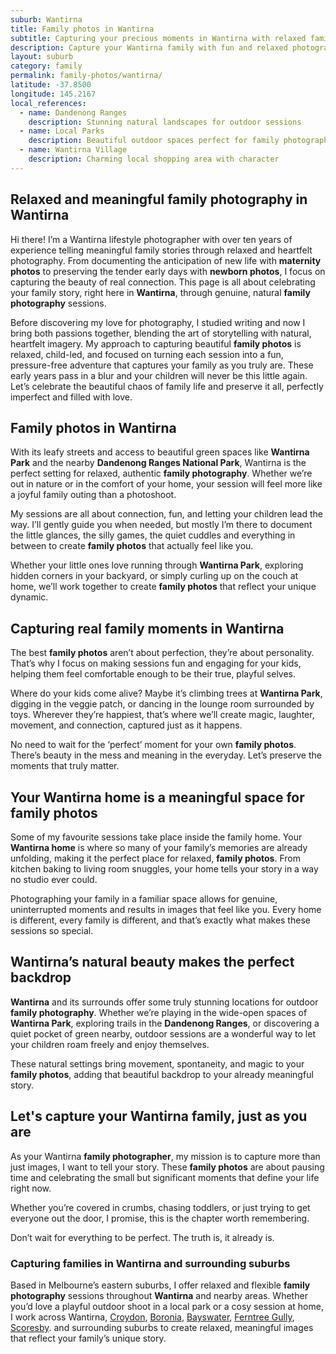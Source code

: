```yaml
---
suburb: Wantirna
title: Family photos in Wantirna
subtitle: Capturing your precious moments in Wantirna with relaxed family photos
description: Capture your Wantirna family with fun and relaxed photography. Family sessions are available in your home or at scenic Melbourne locations.
layout: suburb
category: family
permalink: family-photos/wantirna/
latitude: -37.8500
longitude: 145.2167
local_references:
  - name: Dandenong Ranges
    description: Stunning natural landscapes for outdoor sessions
  - name: Local Parks
    description: Beautiful outdoor spaces perfect for family photography
  - name: Wantirna Village
    description: Charming local shopping area with character
---
```


## Relaxed and meaningful family photography in Wantirna

Hi there! I’m a Wantirna lifestyle photographer with over ten years of experience telling meaningful family stories through relaxed and heartfelt photography. From documenting the anticipation of new life with **maternity photos** to preserving the tender early days with **newborn photos**, I focus on capturing the beauty of real connection. This page is all about celebrating your family story, right here in **Wantirna**, through genuine, natural **family photography** sessions.

Before discovering my love for photography, I studied writing and now I bring both passions together, blending the art of storytelling with natural, heartfelt imagery. My approach to capturing beautiful **family photos** is relaxed, child-led, and focused on turning each session into a fun, pressure-free adventure that captures your family as you truly are. These early years pass in a blur and your children will never be this little again. Let’s celebrate the beautiful chaos of family life and preserve it all, perfectly imperfect and filled with love.

## Family photos in Wantirna

With its leafy streets and access to beautiful green spaces like **Wantirna Park** and the nearby **Dandenong Ranges National Park**, Wantirna is the perfect setting for relaxed, authentic **family photography**. Whether we’re out in nature or in the comfort of your home, your session will feel more like a joyful family outing than a photoshoot.

My sessions are all about connection, fun, and letting your children lead the way. I’ll gently guide you when needed, but mostly I’m there to document the little glances, the silly games, the quiet cuddles and everything in between to create **family photos** that actually feel like you.

Whether your little ones love running through **Wantirna Park**, exploring hidden corners in your backyard, or simply curling up on the couch at home, we’ll work together to create **family photos** that reflect your unique dynamic.

## Capturing real family moments in Wantirna

The best **family photos** aren’t about perfection, they’re about personality. That’s why I focus on making sessions fun and engaging for your kids, helping them feel comfortable enough to be their true, playful selves.

Where do your kids come alive? Maybe it’s climbing trees at **Wantirna Park**, digging in the veggie patch, or dancing in the lounge room surrounded by toys. Wherever they’re happiest, that’s where we’ll create magic, laughter, movement, and connection, captured just as it happens.

No need to wait for the ‘perfect’ moment for your own **family photos**. There’s beauty in the mess and meaning in the everyday. Let’s preserve the moments that truly matter.

## Your Wantirna home is a meaningful space for family photos

Some of my favourite sessions take place inside the family home. Your **Wantirna home** is where so many of your family’s memories are already unfolding, making it the perfect place for relaxed, **family photos**. From kitchen baking to living room snuggles, your home tells your story in a way no studio ever could.

Photographing your family in a familiar space allows for genuine, uninterrupted moments and results in images that feel like you. Every home is different, every family is different, and that’s exactly what makes these sessions so special.

## Wantirna’s natural beauty makes the perfect backdrop

**Wantirna** and its surrounds offer some truly stunning locations for outdoor **family photography**. Whether we’re playing in the wide-open spaces of **Wantirna Park**, exploring trails in the **Dandenong Ranges**, or discovering a quiet pocket of green nearby, outdoor sessions are a wonderful way to let your children roam freely and enjoy themselves.

These natural settings bring movement, spontaneity, and magic to your **family photos**, adding that beautiful backdrop to your already meaningful story.

## Let's capture your Wantirna family, just as you are

As your Wantirna **family photographer**, my mission is to capture more than just images, I want to tell your story. These **family photos** are about pausing time and celebrating the small but significant moments that define your life right now.

Whether you’re covered in crumbs, chasing toddlers, or just trying to get everyone out the door, I promise, this is the chapter worth remembering.

Don’t wait for everything to be perfect. The truth is, it already is.

### Capturing families in Wantirna and surrounding suburbs

Based in Melbourne’s eastern suburbs, I offer relaxed and flexible **family photography** sessions throughout **Wantirna** and nearby areas. Whether you’d love a playful outdoor shoot in a local park or a cosy session at home, I work across Wantirna, [Croydon](/family-photos/croydon/), [Boronia](/family-photos/boronia/), [Bayswater](/family-photos/bayswater/), [Ferntree Gully](/family-photos/ferntree-gully/), [Scoresby](/family-photos/scoresby/). and surrounding suburbs to create relaxed, meaningful images that reflect your family’s unique story.
